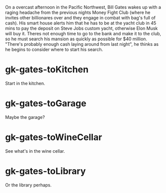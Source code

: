On a overcast afternoon in the Pacific Northwest, Bill Gates wakes up with a raging headache from the previous nights Money Fight Club (where he invites other billionares over and they engage in combat with bag's full of cash). His smart house alerts him that he has to be at the yacht club in 45 mins to pay the deposit on Steve Jobs custom yacht, otherwise Elon Musk will buy it. Theres not enough time to go to the bank and make it to the club, so he must search his mansion as quickly as possible for $40 million. "There's probably enough cash laying around from last night", he thinks as he begins to consider where to start his search.

# gk-gates-toKitchen 
Start in the kitchen.

# gk-gates-toGarage
Maybe the garage?

# gk-gates-toWineCellar 
See what's in the wine cellar.

# gk-gates-toLibrary
Or the library perhaps. 